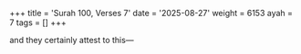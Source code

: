 +++
title = 'Surah 100, Verses 7'
date = '2025-08-27'
weight = 6153
ayah = 7
tags = []
+++

and they certainly attest to this—